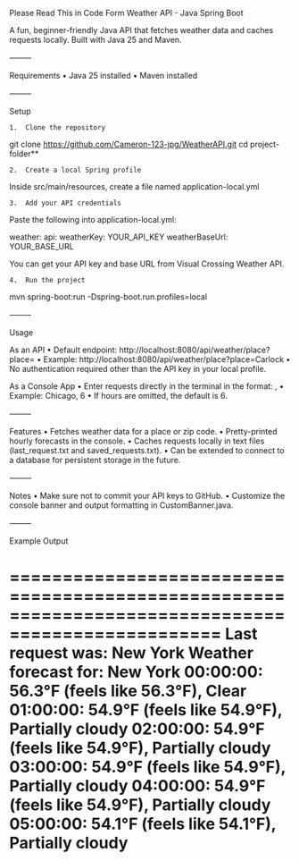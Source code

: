 Please Read This in Code Form
Weather API - Java Spring Boot

A fun, beginner-friendly Java API that fetches weather data and caches requests locally. Built with Java 25 and Maven.

⸻

Requirements
	•	Java 25 installed
	•	Maven installed

⸻

Setup

	1.	Clone the repository

git clone https://github.com/Cameron-123-jpg/WeatherAPI.git
cd project-folder**

	2.	Create a local Spring profile
Inside src/main/resources, create a file named application-local.yml

	3.	Add your API credentials
Paste the following into application-local.yml:

weather:
  api:
    weatherKey: YOUR_API_KEY
    weatherBaseUrl: YOUR_BASE_URL

You can get your API key and base URL from Visual Crossing Weather API.

	4.	Run the project
mvn spring-boot:run -Dspring-boot.run.profiles=local


⸻

Usage

As an API
	•	Default endpoint: http://localhost:8080/api/weather/place?place=<locationName>
	•	Example: http://localhost:8080/api/weather/place?place=Carlock
	•	No authentication required other than the API key in your local profile.

As a Console App
	•	Enter requests directly in the terminal in the format: <place>,<hours>
	•	Example: Chicago, 6
	•	If hours are omitted, the default is 6.

⸻

Features
	•	Fetches weather data for a place or zip code.
	•	Pretty-printed hourly forecasts in the console.
	•	Caches requests locally in text files (last_request.txt and saved_requests.txt).
	•	Can be extended to connect to a database for persistent storage in the future.

⸻

Notes
	•	Make sure not to commit your API keys to GitHub.
	•	Customize the console banner and output formatting in CustomBanner.java.

⸻

Example Output

==================================================================================================
Last request was: New York
Weather forecast for: New York
00:00:00: 56.3°F (feels like 56.3°F), Clear
01:00:00: 54.9°F (feels like 54.9°F), Partially cloudy
02:00:00: 54.9°F (feels like 54.9°F), Partially cloudy
03:00:00: 54.9°F (feels like 54.9°F), Partially cloudy
04:00:00: 54.9°F (feels like 54.9°F), Partially cloudy
05:00:00: 54.1°F (feels like 54.1°F), Partially cloudy
==================================================================================================
